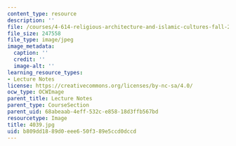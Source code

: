 ```yaml
---
content_type: resource
description: ''
file: /courses/4-614-religious-architecture-and-islamic-cultures-fall-2002/b809dd1889d0eee650f389e5ccd0dccd_4039.jpg
file_size: 247558
file_type: image/jpeg
image_metadata:
  caption: ''
  credit: ''
  image-alt: ''
learning_resource_types:
- Lecture Notes
license: https://creativecommons.org/licenses/by-nc-sa/4.0/
ocw_type: OCWImage
parent_title: Lecture Notes
parent_type: CourseSection
parent_uid: 68abeaab-4eff-532c-e858-18d3ffb567bd
resourcetype: Image
title: 4039.jpg
uid: b809dd18-89d0-eee6-50f3-89e5ccd0dccd
---
```

